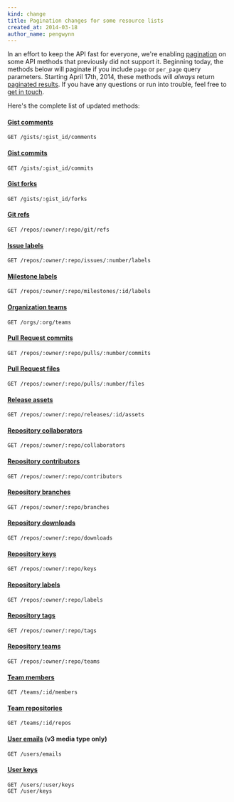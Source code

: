 ```yaml
---
kind: change
title: Pagination changes for some resource lists
created_at: 2014-03-18
author_name: pengwynn
---
```


In an effort to keep the API fast for everyone, we're enabling
[pagination][paginating] on some API methods that previously did not support it.
Beginning today, the methods below will paginate if you include `page` or
`per_page` query parameters. Starting April 17th, 2014, these methods will
_always_ return [paginated results][paginating]. If you have any questions or
run into trouble, feel free to [get in touch][contact].

Here's the complete list of updated methods:

#### [Gist comments][]

    GET /gists/:gist_id/comments

#### [Gist commits][]

    GET /gists/:gist_id/commits

#### [Gist forks][]

    GET /gists/:gist_id/forks

#### [Git refs][]

    GET /repos/:owner/:repo/git/refs

#### [Issue labels][]

    GET /repos/:owner/:repo/issues/:number/labels

#### [Milestone labels][]

    GET /repos/:owner/:repo/milestones/:id/labels

#### [Organization teams][]

    GET /orgs/:org/teams

#### [Pull Request commits][]

    GET /repos/:owner/:repo/pulls/:number/commits

#### [Pull Request files][]

    GET /repos/:owner/:repo/pulls/:number/files

#### [Release assets][]

    GET /repos/:owner/:repo/releases/:id/assets

#### [Repository collaborators][]

    GET /repos/:owner/:repo/collaborators

#### [Repository contributors][]

    GET /repos/:owner/:repo/contributors

#### [Repository branches][]

    GET /repos/:owner/:repo/branches

#### [Repository downloads][]

    GET /repos/:owner/:repo/downloads

#### [Repository keys][]

    GET /repos/:owner/:repo/keys

#### [Repository labels][]

    GET /repos/:owner/:repo/labels

#### [Repository tags][]

    GET /repos/:owner/:repo/tags

#### [Repository teams][]

    GET /repos/:owner/:repo/teams

#### [Team members][]

    GET /teams/:id/members

#### [Team repositories][]

    GET /teams/:id/repos

#### [User emails][] (v3 media type only)

    GET /users/emails

#### [User keys][]

    GET /users/:user/keys
    GET /user/keys

[Gist comments]: /v3/gists/comments/#list-comments-on-a-gist
[Gist commits]: /v3/gists/#list-gist-commits
[Gist forks]: /v3/gists/#list-gist-forks
[Git refs]: /v3/git/refs/#get-all-references
[Repository collaborators]: /v3/repos/collaborators/#list
[Repository downloads]: /v3/repos/downloads/#list-downloads-for-a-repository
[Repository keys]: /v3/repos/keys/#list
[Repository labels]: /v3/issues/labels/#list-all-labels-for-this-repository
[Team repositories]: /v3/orgs/teams/#list-team-repos
[User emails]: /v3/users/emails/#list-email-addresses-for-a-user
[User keys]: /v3/users/keys/#list-public-keys-for-a-user
[Issue labels]:/v3/issues/labels/#list-labels-on-an-issue
[Milestone labels]: /v3/issues/labels/#get-labels-for-every-issue-in-a-milestone
[Organization teams]: /v3/orgs/teams/#list-teams
[Pull Request commits]: /v3/pulls/#list-commits-on-a-pull-request
[Pull Request files]: /v3/pulls/#list-pull-requests-files
[Release assets]: /v3/repos/releases/#list-assets-for-a-release
[Repository contributors]: /v3/repos/#list-contributors
[Repository branches]: /v3/repos/#list-branches
[Repository tags]: /v3/repos/#list-tags
[Repository teams]: /v3/repos/#list-teams
[Team members]: /v3/orgs/teams/#list-team-members

[paginating]: /v3/#pagination
[contact]: https://github.com/contact?form[subject]=API+v3:+Pagination+changes
